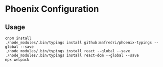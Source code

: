 # Phoenix Configuration

## Usage

```
cnpm install
./node_modules/.bin/typings install github:mafredri/phoenix-typings --global --save
./node_modules/.bin/typings install react --global --save
./node_modules/.bin/typings install react-dom --global --save
npx webpack
```
